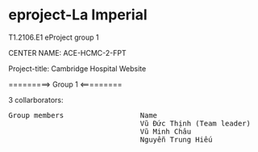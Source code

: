 # eproject-La Imperial
T1.2106.E1 eProject group 1

CENTER NAME: ACE-HCMC-2-FPT

Project-title: Cambridge Hospital Website

=========> Group 1 <=========

3 collarborators: 

<pre>
Group members                  Name	                            Student ID
                               Vũ Đức Thịnh (Team leader)       Student1319917
                               Vũ Minh Châu                     Student1317115 
                               Nguyễn Trung Hiếu                Student1318431       
</pre>

